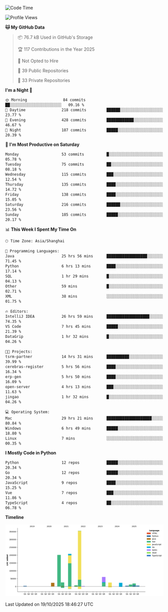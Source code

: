 <!--START_SECTION:waka-->
![Code Time](http://img.shields.io/badge/Code%20Time-4%2C519%20hrs%207%20mins-blue)

![Profile Views](http://img.shields.io/badge/Profile%20Views-0-blue)

**🐱 My GitHub Data** 

> 📦 76.7 kB Used in GitHub's Storage 
 > 
> 🏆 117 Contributions in the Year 2025
 > 
> 🚫 Not Opted to Hire
 > 
> 📜 39 Public Repositories 
 > 
> 🔑 33 Private Repositories 
 > 
**I'm a Night 🦉** 

```text
🌞 Morning                84 commits          ██░░░░░░░░░░░░░░░░░░░░░░░   09.16 % 
🌆 Daytime                218 commits         ██████░░░░░░░░░░░░░░░░░░░   23.77 % 
🌃 Evening                428 commits         ████████████░░░░░░░░░░░░░   46.67 % 
🌙 Night                  187 commits         █████░░░░░░░░░░░░░░░░░░░░   20.39 % 
```
📅 **I'm Most Productive on Saturday** 

```text
Monday                   53 commits          █░░░░░░░░░░░░░░░░░░░░░░░░   05.78 % 
Tuesday                  75 commits          ██░░░░░░░░░░░░░░░░░░░░░░░   08.18 % 
Wednesday                115 commits         ███░░░░░░░░░░░░░░░░░░░░░░   12.54 % 
Thursday                 135 commits         ████░░░░░░░░░░░░░░░░░░░░░   14.72 % 
Friday                   138 commits         ████░░░░░░░░░░░░░░░░░░░░░   15.05 % 
Saturday                 216 commits         ██████░░░░░░░░░░░░░░░░░░░   23.56 % 
Sunday                   185 commits         █████░░░░░░░░░░░░░░░░░░░░   20.17 % 
```


📊 **This Week I Spent My Time On** 

```text
🕑︎ Time Zone: Asia/Shanghai

💬 Programming Languages: 
Java                     25 hrs 56 mins      ██████████████████░░░░░░░   71.45 % 
Python                   6 hrs 13 mins       ████░░░░░░░░░░░░░░░░░░░░░   17.14 % 
SQL                      1 hr 29 mins        █░░░░░░░░░░░░░░░░░░░░░░░░   04.13 % 
Other                    59 mins             █░░░░░░░░░░░░░░░░░░░░░░░░   02.71 % 
XML                      38 mins             ░░░░░░░░░░░░░░░░░░░░░░░░░   01.75 % 

🔥 Editors: 
IntelliJ IDEA            26 hrs 59 mins      ███████████████████░░░░░░   74.35 % 
VS Code                  7 hrs 45 mins       █████░░░░░░░░░░░░░░░░░░░░   21.39 % 
DataGrip                 1 hr 32 mins        █░░░░░░░░░░░░░░░░░░░░░░░░   04.26 % 

🐱‍💻 Projects: 
tsrm-partner             14 hrs 31 mins      ██████████░░░░░░░░░░░░░░░   39.99 % 
cerebras-register        5 hrs 56 mins       ████░░░░░░░░░░░░░░░░░░░░░   16.34 % 
erp-gen                  5 hrs 50 mins       ████░░░░░░░░░░░░░░░░░░░░░   16.09 % 
open-server              4 hrs 13 mins       ███░░░░░░░░░░░░░░░░░░░░░░   11.63 % 
jingao                   1 hr 32 mins        █░░░░░░░░░░░░░░░░░░░░░░░░   04.26 % 

💻 Operating System: 
Mac                      29 hrs 21 mins      ████████████████████░░░░░   80.84 % 
Windows                  6 hrs 49 mins       █████░░░░░░░░░░░░░░░░░░░░   18.80 % 
Linux                    7 mins              ░░░░░░░░░░░░░░░░░░░░░░░░░   00.35 % 
```

**I Mostly Code in Python** 

```text
Python                   12 repos            █████░░░░░░░░░░░░░░░░░░░░   20.34 % 
Go                       12 repos            █████░░░░░░░░░░░░░░░░░░░░   20.34 % 
JavaScript               9 repos             ████░░░░░░░░░░░░░░░░░░░░░   15.25 % 
Vue                      7 repos             ███░░░░░░░░░░░░░░░░░░░░░░   11.86 % 
TypeScript               4 repos             ██░░░░░░░░░░░░░░░░░░░░░░░   06.78 % 
```



**Timeline**

![Lines of Code chart](https://raw.githubusercontent.com/youtiaoguagua/youtiaoguagua/master/assets/bar_graph.png)


 Last Updated on 19/10/2025 18:46:27 UTC
<!--END_SECTION:waka-->